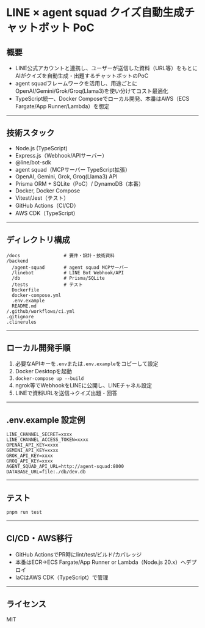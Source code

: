 # LINE × agent squad クイズ自動生成チャットボット PoC

## 概要

- LINE公式アカウントと連携し、ユーザーが送信した資料（URL等）をもとにAIがクイズを自動生成・出題するチャットボットのPoC
- agent squadフレームワークを活用し、用途ごとにOpenAI/Gemini/Grok/Groq(Llama3)を使い分けてコスト最適化
- TypeScript統一、Docker Composeでローカル開発、本番はAWS（ECS Fargate/App Runner/Lambda）を想定

---

## 技術スタック

- Node.js (TypeScript)
- Express.js（Webhook/APIサーバー）
- @line/bot-sdk
- agent squad（MCPサーバー TypeScript拡張）
- OpenAI, Gemini, Grok, Groq(Llama3) API
- Prisma ORM + SQLite（PoC）/ DynamoDB（本番）
- Docker, Docker Compose
- Vitest/Jest（テスト）
- GitHub Actions（CI/CD）
- AWS CDK（TypeScript）

---

## ディレクトリ構成

```
/docs                # 要件・設計・技術資料
/backend
  /agent-squad       # agent squad MCPサーバー
  /linebot           # LINE Bot Webhook/API
  /db                # Prisma/SQLite
  /tests             # テスト
  Dockerfile
  docker-compose.yml
  .env.example
  README.md
/.github/workflows/ci.yml
.gitignore
.clinerules
```

---

## ローカル開発手順

1. 必要なAPIキーを`.env`または`.env.example`をコピーして設定
2. Docker Desktopを起動
3. `docker-compose up --build`
4. ngrok等でWebhookをLINEに公開し、LINEチャネル設定
5. LINEで資料URLを送信→クイズ出題・回答

---

## .env.example 設定例

```
LINE_CHANNEL_SECRET=xxxx
LINE_CHANNEL_ACCESS_TOKEN=xxxx
OPENAI_API_KEY=xxxx
GEMINI_API_KEY=xxxx
GROK_API_KEY=xxxx
GROQ_API_KEY=xxxx
AGENT_SQUAD_API_URL=http://agent-squad:8000
DATABASE_URL=file:./db/dev.db
```

---

## テスト

```sh
pnpm run test
```

---

## CI/CD・AWS移行

- GitHub ActionsでPR時にlint/test/ビルド/カバレッジ
- 本番はECR→ECS Fargate/App Runner or Lambda（Node.js 20.x）へデプロイ
- IaCはAWS CDK（TypeScript）で管理

---

## ライセンス

MIT
